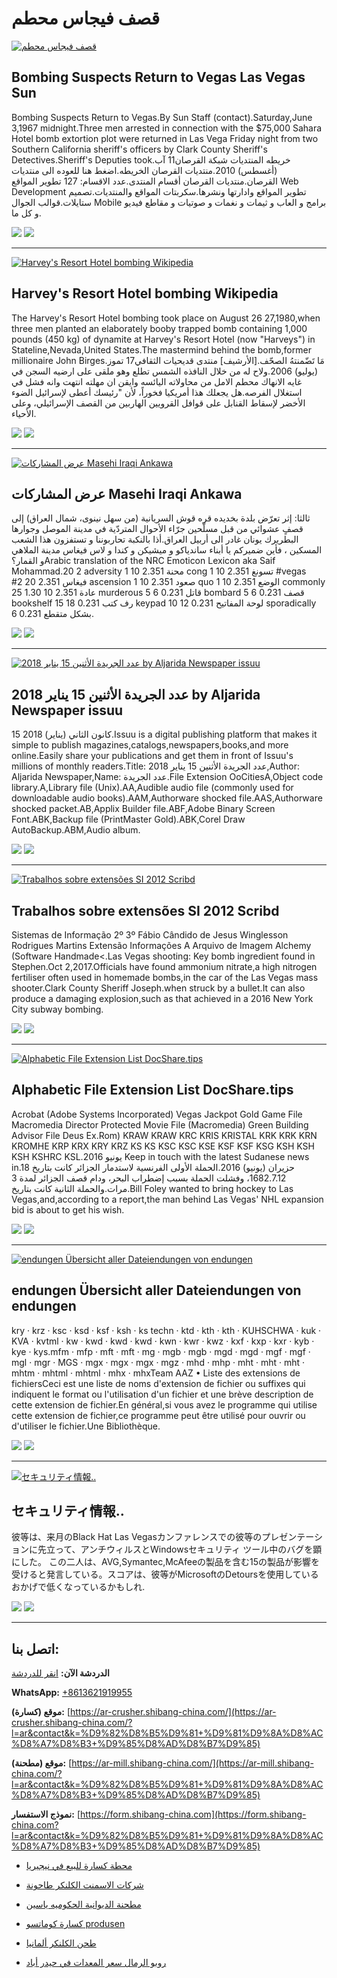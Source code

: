 # قصف فيجاس محطم

<a href="https://swt.shibang-china.com/?l=ar&img&k=%D9%82%D8%B5%D9%81+%D9%81%D9%8A%D8%AC%D8%A7%D8%B3+%D9%85%D8%AD%D8%B7%D9%85" target="_blank">![قصف فيجاس محطم](http://static.shibang-china.com/all-800x300/385.jpg)</a>

## Bombing Suspects Return to Vegas  Las Vegas Sun
Bombing Suspects Return to Vegas.By Sun Staff (contact).Saturday,June 3,1967 midnight.Three men arrested in connection with the $75,000 Sahara Hotel bomb extortion plot were returned in Las Vega Friday night from two Southern California sheriff&#39;s officers by Clark County Sheriff&#39;s Detectives.Sheriff&#39;s Deputies took.خريطه المنتديات شبكة القرصان11 آب (أغسطس) 2010.منتديات القرصان الخريطه.اضغط هنا للعوده الى منتديات القرصان.منتديات القرصان أقسام المنتدى.عدد الاقسام: 127 تطوير المواقع Web Development تطوير المواقع وادارتها ونشرها.سكربتات المواقع والمنتديات.تصميم ستايلات.قوالب الجوال Mobile برامج و العاب و ثيمات و نغمات و صوتيات و مقاطع فيديو و كل ما.


<a href="https://whatsapp.shibangsoft.com/WhatsApp.php" target="_blank" title="WhatsApp">![](http://static.shibang-china.com/icon/whatsapp.png)</a> <a href="https://swt.shibang-china.com/?l=ar&icon&k=%D9%82%D8%B5%D9%81+%D9%81%D9%8A%D8%AC%D8%A7%D8%B3+%D9%85%D8%AD%D8%B7%D9%85" target="_blank">![](http://static.shibang-china.com/icon/chat-ar.png)</a>

---

<a href="https://swt.shibang-china.com/?l=ar&img&k=%D9%82%D8%B5%D9%81+%D9%81%D9%8A%D8%AC%D8%A7%D8%B3+%D9%85%D8%AD%D8%B7%D9%85" target="_blank">![Harvey&#39;s Resort Hotel bombing Wikipedia](http://static.shibang-china.com/all-800x300/850.jpg)</a>

## Harvey&#39;s Resort Hotel bombing Wikipedia
The Harvey&#39;s Resort Hotel bombing took place on August 26 27,1980,when three men planted an elaborately booby trapped bomb containing 1,000 pounds (450 kg) of dynamite at Harvey&#39;s Resort Hotel (now &quot;Harveys&quot;) in Stateline,Nevada,United States.The mastermind behind the bomb,former millionaire John Birges.مَا تَضّمنتهُ الصحّف.[الأرشيف] منتدى قديحيات الثقافي17 تموز (يوليو) 2006.ولاح له من خلال النافذه الشمس تطلع وهو ملقى على ارضيه السجن في غايه الانهاك محطم الامل من محاولاته اليائسه وايقن ان مهلته انتهت وانه فشل في استغلال الفرصه.هل يجعلك هذا أمريكيا فخوراً، لأن &quot;رئيسك أعطى لإسرائيل الضوء الأخضر لإسقاط القنابل على قوافل القرويين الهاربين من القصف الإسرائيلي، وعلى الأحياء.


<a href="https://whatsapp.shibangsoft.com/WhatsApp.php" target="_blank" title="WhatsApp">![](http://static.shibang-china.com/icon/whatsapp.png)</a> <a href="https://swt.shibang-china.com/?l=ar&icon&k=%D9%82%D8%B5%D9%81+%D9%81%D9%8A%D8%AC%D8%A7%D8%B3+%D9%85%D8%AD%D8%B7%D9%85" target="_blank">![](http://static.shibang-china.com/icon/chat-ar.png)</a>

---

<a href="https://swt.shibang-china.com/?l=ar&img&k=%D9%82%D8%B5%D9%81+%D9%81%D9%8A%D8%AC%D8%A7%D8%B3+%D9%85%D8%AD%D8%B7%D9%85" target="_blank">![عرض المشاركات Masehi Iraqi Ankawa](http://static.shibang-china.com/all-800x300/194.jpg)</a>

## عرض المشاركات Masehi Iraqi Ankawa
ثالثا: إثر تعرّض بلدة بخديده قره قوش السريانية (من سهل نينوى، شمال العراق) إلى قصفٍ عشوائي من قبل مسلّحين جرّاء الأحوال المتردّية في مدينة الموصل وجوارها البطريرك يونان غادر الى أربيل العراق.أذا بالنكبة تحاربوننا و تستفزون هذا الشعب المسكين ، فأين ضميركم يا أبناء ساندياكو و ميشيكن و كندا و لاس فيغاس مدينة الملاهي و القمار؟Arabic translation of the NRC Emoticon Lexicon aka Saif Mohammad.20 2 adversity محنة 2.351 10 1 cong تسونغ 2.351 10 1 #vegas #فيغاس 2.351 20 2 ascension صعود 2.351 10 1 quo الوضع 2.351 10 1 commonly عادة 2.351 10 1.30 25 murderous قاتل 0.231 6 5 bombard قصف 0.231 6 5 bookshelf رف كتب 0.231 18 15 keypad لوحة المفاتيح 0.231 12 10 sporadically بشكل متقطع 0.231 6.


<a href="https://whatsapp.shibangsoft.com/WhatsApp.php" target="_blank" title="WhatsApp">![](http://static.shibang-china.com/icon/whatsapp.png)</a> <a href="https://swt.shibang-china.com/?l=ar&icon&k=%D9%82%D8%B5%D9%81+%D9%81%D9%8A%D8%AC%D8%A7%D8%B3+%D9%85%D8%AD%D8%B7%D9%85" target="_blank">![](http://static.shibang-china.com/icon/chat-ar.png)</a>

---

<a href="https://swt.shibang-china.com/?l=ar&img&k=%D9%82%D8%B5%D9%81+%D9%81%D9%8A%D8%AC%D8%A7%D8%B3+%D9%85%D8%AD%D8%B7%D9%85" target="_blank">![عدد الجريدة الأثنين 15 يناير 2018 by Aljarida Newspaper issuu](http://static.shibang-china.com/all-800x300/1450.jpg)</a>

## عدد الجريدة الأثنين 15 يناير 2018 by Aljarida Newspaper issuu
15 كانون الثاني (يناير) 2018.Issuu is a digital publishing platform that makes it simple to publish magazines,catalogs,newspapers,books,and more online.Easily share your publications and get them in front of Issuu&#39;s millions of monthly readers.Title: عدد الجريدة الأثنين 15 يناير 2018,Author: Aljarida Newspaper,Name: عدد الجريدة.File Extension OoCitiesA,Object code library.A,Library file (Unix).AA,Audible audio file (commonly used for downloadable audio books).AAM,Authorware shocked file.AAS,Authorware shocked packet.AB,Applix Builder file.ABF,Adobe Binary Screen Font.ABK,Backup file (PrintMaster Gold).ABK,Corel Draw AutoBackup.ABM,Audio album.


<a href="https://whatsapp.shibangsoft.com/WhatsApp.php" target="_blank" title="WhatsApp">![](http://static.shibang-china.com/icon/whatsapp.png)</a> <a href="https://swt.shibang-china.com/?l=ar&icon&k=%D9%82%D8%B5%D9%81+%D9%81%D9%8A%D8%AC%D8%A7%D8%B3+%D9%85%D8%AD%D8%B7%D9%85" target="_blank">![](http://static.shibang-china.com/icon/chat-ar.png)</a>

---

<a href="https://swt.shibang-china.com/?l=ar&img&k=%D9%82%D8%B5%D9%81+%D9%81%D9%8A%D8%AC%D8%A7%D8%B3+%D9%85%D8%AD%D8%B7%D9%85" target="_blank">![Trabalhos sobre extensões SI 2012 Scribd](http://static.shibang-china.com/all-800x300/49.jpg)</a>

## Trabalhos sobre extensões SI 2012 Scribd
Sistemas de Informação 2º 3º Fábio Cândido de Jesus Winglesson Rodrigues Martins Extensão Informações A Arquivo de Imagem Alchemy (Software Handmade&lt;.Las Vegas shooting: Key bomb ingredient found in Stephen.Oct 2,2017.Officials have found ammonium nitrate,a high nitrogen fertiliser often used in homemade bombs,in the car of the Las Vegas mass shooter.Clark County Sheriff Joseph.when struck by a bullet.It can also produce a damaging explosion,such as that achieved in a 2016 New York City subway bombing.


<a href="https://whatsapp.shibangsoft.com/WhatsApp.php" target="_blank" title="WhatsApp">![](http://static.shibang-china.com/icon/whatsapp.png)</a> <a href="https://swt.shibang-china.com/?l=ar&icon&k=%D9%82%D8%B5%D9%81+%D9%81%D9%8A%D8%AC%D8%A7%D8%B3+%D9%85%D8%AD%D8%B7%D9%85" target="_blank">![](http://static.shibang-china.com/icon/chat-ar.png)</a>

---

<a href="https://swt.shibang-china.com/?l=ar&img&k=%D9%82%D8%B5%D9%81+%D9%81%D9%8A%D8%AC%D8%A7%D8%B3+%D9%85%D8%AD%D8%B7%D9%85" target="_blank">![Alphabetic File Extension List DocShare.tips](http://static.shibang-china.com/all-800x300/996.jpg)</a>

## Alphabetic File Extension List DocShare.tips
Acrobat (Adobe Systems Incorporated) Vegas Jackpot Gold Game File Macromedia Director Protected Movie File (Macromedia) Green Building Advisor File Deus Ex.Rom) KRAW KRAW KRC KRIS KRISTAL KRK KRK KRN KROMHE KRP KRX KRY KRZ KS KS KSC KSC KSE KSF KSF KSG KSH KSH KSH KSHRC KSL.يونيو 2016 Keep in touch with the latest Sudanese news in.18 حزيران (يونيو) 2016.الحملة الأولى الفرنسية لاستدمار الجزائر كانت بتاريخ 1682.7.12، وفشلت الحملة بسبب إضطراب البحر، ودام قصف الجزائر لمدة 3 مرات.والحملة الثانية كانت بتاريخ.Bill Foley wanted to bring hockey to Las Vegas,and,according to a report,the man behind Las Vegas&#39; NHL expansion bid is about to get his wish.


<a href="https://whatsapp.shibangsoft.com/WhatsApp.php" target="_blank" title="WhatsApp">![](http://static.shibang-china.com/icon/whatsapp.png)</a> <a href="https://swt.shibang-china.com/?l=ar&icon&k=%D9%82%D8%B5%D9%81+%D9%81%D9%8A%D8%AC%D8%A7%D8%B3+%D9%85%D8%AD%D8%B7%D9%85" target="_blank">![](http://static.shibang-china.com/icon/chat-ar.png)</a>

---

<a href="https://swt.shibang-china.com/?l=ar&img&k=%D9%82%D8%B5%D9%81+%D9%81%D9%8A%D8%AC%D8%A7%D8%B3+%D9%85%D8%AD%D8%B7%D9%85" target="_blank">![endungen Übersicht aller Dateiendungen von endungen](http://static.shibang-china.com/all-800x300/143.jpg)</a>

## endungen Übersicht aller Dateiendungen von endungen
kry &middot; krz &middot; ksc &middot; ksd &middot; ksf &middot; ksh &middot; ks techn &middot; ktd &middot; kth &middot; kth &middot; KUHSCHWA &middot; kuk &middot; KVA &middot; kvtml &middot; kw &middot; kwd &middot; kwd &middot; kwd &middot; kwn &middot; kwr &middot; kwz &middot; kxf &middot; kxp &middot; kxr &middot; kyb &middot; kye &middot; kys.mfm &middot; mfp &middot; mft &middot; mft &middot; mg &middot; mgb &middot; mgb &middot; mgd &middot; mgd &middot; mgf &middot; mgf &middot; mgl &middot; mgr &middot; MGS &middot; mgx &middot; mgx &middot; mgx &middot; mgz &middot; mhd &middot; mhp &middot; mht &middot; mht &middot; mht &middot; mhtm &middot; mhtml &middot; mhtml &middot; mhx &middot; mhxTeam AAZ • Liste des extensions de fichiersCeci est une liste de noms d&#39;extension de fichier ou suffixes qui indiquent le format ou l&#39;utilisation d&#39;un fichier et une brève description de cette extension de fichier.En général,si vous avez le programme qui utilise cette extension de fichier,ce programme peut être utilisé pour ouvrir ou d&#39;utiliser le fichier.Une Bibliothèque.


<a href="https://whatsapp.shibangsoft.com/WhatsApp.php" target="_blank" title="WhatsApp">![](http://static.shibang-china.com/icon/whatsapp.png)</a> <a href="https://swt.shibang-china.com/?l=ar&icon&k=%D9%82%D8%B5%D9%81+%D9%81%D9%8A%D8%AC%D8%A7%D8%B3+%D9%85%D8%AD%D8%B7%D9%85" target="_blank">![](http://static.shibang-china.com/icon/chat-ar.png)</a>

---

<a href="https://swt.shibang-china.com/?l=ar&img&k=%D9%82%D8%B5%D9%81+%D9%81%D9%8A%D8%AC%D8%A7%D8%B3+%D9%85%D8%AD%D8%B7%D9%85" target="_blank">![セキュリティ情報‥](http://static.shibang-china.com/all-800x300/733.jpg)</a>

## セキュリティ情報‥
彼等は、来月のBlack Hat Las Vegasカンファレンスでの彼等のプレゼンテーションに先立って、アンチウィルスとWindowsセキュリティ ツール中のバグを顕にした。 この二人は、AVG,Symantec,McAfeeの製品を含む15の製品が影響を受けると発言している。スコアは、彼等がMicrosoftのDetoursを使用しているおかげで低くなっているかもしれ.

<a href="https://whatsapp.shibangsoft.com/WhatsApp.php" target="_blank" title="WhatsApp">![](http://static.shibang-china.com/icon/whatsapp.png)</a> <a href="https://swt.shibang-china.com/?l=ar&icon&k=%D9%82%D8%B5%D9%81+%D9%81%D9%8A%D8%AC%D8%A7%D8%B3+%D9%85%D8%AD%D8%B7%D9%85" target="_blank">![](http://static.shibang-china.com/icon/chat-ar.png)</a>

---
## اتصل بنا:

**الدردشة الآن:** [انقر للدردشة](https://swt.shibang-china.com?l=ar&contact&k=%D9%82%D8%B5%D9%81+%D9%81%D9%8A%D8%AC%D8%A7%D8%B3+%D9%85%D8%AD%D8%B7%D9%85)

**WhatsApp:**  [+8613621919955](https://whatsapp.shibangsoft.com/WhatsApp.php)

**موقع (كسارة):** [https://ar-crusher.shibang-china.com/](https://ar-crusher.shibang-china.com/?l=ar&contact&k=%D9%82%D8%B5%D9%81+%D9%81%D9%8A%D8%AC%D8%A7%D8%B3+%D9%85%D8%AD%D8%B7%D9%85)

**موقع (مطحنة):** [https://ar-mill.shibang-china.com/](https://ar-mill.shibang-china.com/?l=ar&contact&k=%D9%82%D8%B5%D9%81+%D9%81%D9%8A%D8%AC%D8%A7%D8%B3+%D9%85%D8%AD%D8%B7%D9%85)

**نموذج الاستفسار:** [https://form.shibang-china.com](https://form.shibang-china.com?l=ar&contact&k=%D9%82%D8%B5%D9%81+%D9%81%D9%8A%D8%AC%D8%A7%D8%B3+%D9%85%D8%AD%D8%B7%D9%85)

* [محطة كسارة للبيع في نيجيريا](../23/%D9%85%D8%AD%D8%B7%D8%A9%20%D9%83%D8%B3%D8%A7%D8%B1%D8%A9%20%D9%84%D9%84%D8%A8%D9%8A%D8%B9%20%D9%81%D9%8A%20%D9%86%D9%8A%D8%AC%D9%8A%D8%B1%D9%8A%D8%A7.md)

* [شركات الاسمنت الكلنكر طاحونة](../21/%D8%B4%D8%B1%D9%83%D8%A7%D8%AA%20%D8%A7%D9%84%D8%A7%D8%B3%D9%85%D9%86%D8%AA%20%D8%A7%D9%84%D9%83%D9%84%D9%86%D9%83%D8%B1%20%D8%B7%D8%A7%D8%AD%D9%88%D9%86%D8%A9.md)

* [مطحنة الديوانية الحكوميه ياسين](../22/%D9%85%D8%B7%D8%AD%D9%86%D8%A9%20%D8%A7%D9%84%D8%AF%D9%8A%D9%88%D8%A7%D9%86%D9%8A%D8%A9%20%D8%A7%D9%84%D8%AD%D9%83%D9%88%D9%85%D9%8A%D9%87%20%D9%8A%D8%A7%D8%B3%D9%8A%D9%86.md)

* [كسارة كوماتسو produsen](../24/%D9%83%D8%B3%D8%A7%D8%B1%D8%A9%20%D9%83%D9%88%D9%85%D8%A7%D8%AA%D8%B3%D9%88%20produsen.md)

* [طحن الكلنكر ألمانيا](../24/%D8%B7%D8%AD%D9%86%20%D8%A7%D9%84%D9%83%D9%84%D9%86%D9%83%D8%B1%20%D8%A3%D9%84%D9%85%D8%A7%D9%86%D9%8A%D8%A7.md)

* [روبو الرمال سعر المعدات في حيدر أباد](../23/%D8%B1%D9%88%D8%A8%D9%88%20%D8%A7%D9%84%D8%B1%D9%85%D8%A7%D9%84%20%D8%B3%D8%B9%D8%B1%20%D8%A7%D9%84%D9%85%D8%B9%D8%AF%D8%A7%D8%AA%20%D9%81%D9%8A%20%D8%AD%D9%8A%D8%AF%D8%B1%20%D8%A3%D8%A8%D8%A7%D8%AF.md)